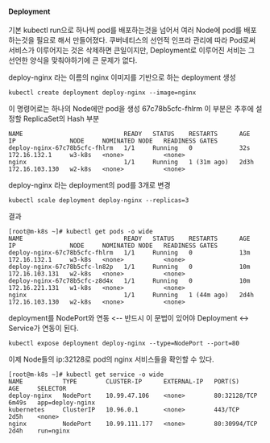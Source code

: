 #### Deployment

기본 kubectl run으로 하나씩 pod를 배포하는것을 넘어서 여러 Node에 pod를 배포하는것을 필요로 해서 만들어졌다.
쿠버네티스의 선언적 인프라 관리에 따라 Pod로써 서비스가 이루어지는 것은 삭제하면 큰일이지만, Deployment로 이루어진 서비는 그 선언한 양식을 맞춰야하기에 큰 문제가 없다.


deploy-nginx 라는 이름의 nginx 이미지를 기반으로 하는 deployment 생성
```
kubectl create deployment deploy-nginx --image=nginx
```

이 명령어로는 하나의 Node에만 pod을 생성 67c78b5cfc-fhlrm 이 부분은 추후에 설정할 ReplicaSet의 Hash 부분

```
NAME                            READY   STATUS    RESTARTS      AGE    IP               NODE     NOMINATED NODE   READINESS GATES
deploy-nginx-67c78b5cfc-fhlrm   1/1     Running   0             32s    172.16.132.1     w3-k8s   <none>           <none>
nginx                           1/1     Running   1 (31m ago)   2d3h   172.16.103.130   w2-k8s   <none>           <none>
```


deploy-nginx 라는 deployment의 pod를 3개로 변경

```
kubectl scale deployment deploy-nginx --replicas=3
```

결과

```
[root@m-k8s ~]# kubectl get pods -o wide
NAME                            READY   STATUS    RESTARTS      AGE    IP               NODE     NOMINATED NODE   READINESS GATES
deploy-nginx-67c78b5cfc-fhlrm   1/1     Running   0             13m    172.16.132.1     w3-k8s   <none>           <none>
deploy-nginx-67c78b5cfc-ln82p   1/1     Running   0             10m    172.16.103.131   w2-k8s   <none>           <none>
deploy-nginx-67c78b5cfc-z8d4x   1/1     Running   0             10m    172.16.221.131   w1-k8s   <none>           <none>
nginx                           1/1     Running   1 (44m ago)   2d4h   172.16.103.130   w2-k8s   <none>           <none>
```

deployment를 NodePort와 연동 <-- 반드시 이 문법이 있어야  Deployment <-> Service가 연동이 된다.

```
kubectl expose deployment deploy-nginx --type=NodePort --port=80
```

이제 Node들의 ip:32128로 pod의 nginx 서비스들을 확인할 수 있다.

```
[root@m-k8s ~]# kubectl get service -o wide
NAME           TYPE        CLUSTER-IP      EXTERNAL-IP   PORT(S)        AGE     SELECTOR
deploy-nginx   NodePort    10.99.47.106    <none>        80:32128/TCP   6m49s   app=deploy-nginx
kubernetes     ClusterIP   10.96.0.1       <none>        443/TCP        2d5h    <none>
nginx          NodePort    10.99.111.177   <none>        80:30994/TCP   2d4h    run=nginx

```

